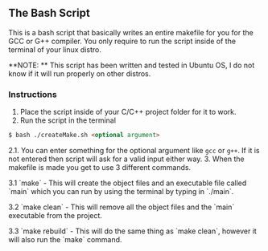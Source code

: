## The Bash Script

This is a bash script that basically writes an entire makefile for you for the GCC or G++ compiler. You only require to run the script inside of the terminal of your linux distro.

**NOTE: ** This script has been written and tested in Ubuntu OS, I do not know if it will run properly on other distros.

### Instructions

1. Place the script inside of your C/C++ project folder for it to work.
2. Run the script in the terminal
```markdown
$ bash ./createMake.sh <optional argument>
```
2.1. You can enter something for the optional argument like `gcc` or `g++`. If it is not entered then script will ask for a valid input either way.
3. When the makefile is made you get to use 3 different commands.
<p>3.1 `make` - This will create the object files and an executable file called `main` which you can run by using the terminal by typing in `./main`.</p>
<p>3.2 `make clean` - This will remove all the object files and the `main` executable from the project.</p>
<p>3.3 `make rebuild` - This will do the same thing as `make clean`, however it will also run the `make` command.</p>
